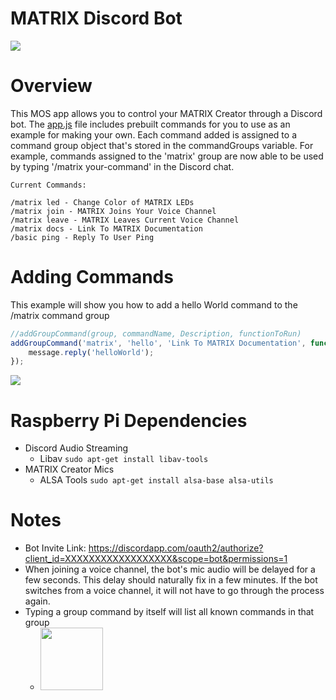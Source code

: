 # MATRIX Discord Bot
<img src='https://thumbs.gfycat.com/PoisedJadedBillygoat-size_restricted.gif'/>

# Overview
This MOS app allows you to control your MATRIX Creator through a Discord bot. The
<a href="https://github.com/Hermitter/MATRIX-Discord-Bot/blob/master/app.js">app.js</a> 
file includes prebuilt commands for you to use as an example for making your own. Each command added is assigned to a command group object that's stored in the commandGroups variable. For example, commands assigned to the 'matrix' group are now able to be used by typing '/matrix your-command' in the Discord chat.

```
Current Commands:

/matrix led - Change Color of MATRIX LEDs
/matrix join - MATRIX Joins Your Voice Channel
/matrix leave - MATRIX Leaves Current Voice Channel
/matrix docs - Link To MATRIX Documentation
/basic ping - Reply To User Ping
```
# Adding Commands
This example will show you how to add a hello World command to the /matrix command group
```js
//addGroupCommand(group, commandName, Description, functionToRun)
addGroupCommand('matrix', 'hello', 'Link To MATRIX Documentation', function(userArgs, message){
    message.reply('helloWorld');
});
```
<img src="https://i.imgur.com/6CWJYtc.png"/>

# Raspberry Pi Dependencies
- Discord Audio Streaming
    - Libav ```sudo apt-get install libav-tools```
- MATRIX Creator Mics
    - ALSA Tools ```sudo apt-get install alsa-base alsa-utils```

# Notes
- Bot Invite Link: https://discordapp.com/oauth2/authorize?client_id=XXXXXXXXXXXXXXXXXX&scope=bot&permissions=1
- When joining a voice channel, the bot's mic audio will be delayed for a few seconds. This delay should naturally fix in a few minutes. If the bot switches from a voice channel, it will not have to go through the process again.
- Typing a group command by itself will list all known commands in that group
    - <img style="width:100px" src="https://i.imgur.com/5oKEYVt.png"/>
